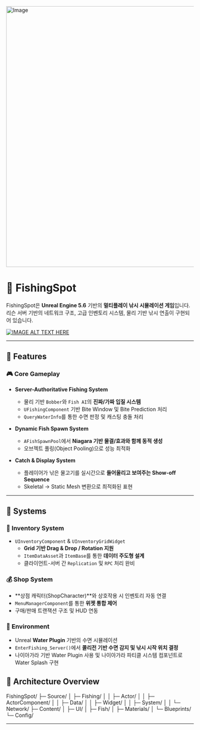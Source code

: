 <img width="1232" height="698" alt="Image" src="https://github.com/user-attachments/assets/eccd1696-8b5e-4acb-ba91-944029b9ccd0" />


# 🎣 FishingSpot

FishingSpot은 **Unreal Engine 5.6** 기반의 **멀티플레이 낚시 시뮬레이션 게임**입니다.  
리슨 서버 기반의 네트워크 구조, 고급 인벤토리 시스템, 물리 기반 낚시 연출이 구현되어 있습니다.


[![IMAGE ALT TEXT HERE](https://img.youtube.com/vi/GQKcYW-dDVQ/0.jpg)](https://www.youtube.com/watch?v=GQKcYW-dDVQ)

---

## 🧩 Features

### 🎮 Core Gameplay
- **Server-Authoritative Fishing System**
  - 물리 기반 `Bobber`와 `Fish AI`의 **진짜/가짜 입질 시스템**
  - `UFishingComponent` 기반 Bite Window 및 Bite Prediction 처리
  - `QueryWaterInfo`를 통한 수면 판정 및 캐스팅 충돌 처리

- **Dynamic Fish Spawn System**
  - `AFishSpawnPool`에서 **Niagara 기반 물결/효과와 함께 동적 생성**
  - 오브젝트 풀링(Object Pooling)으로 성능 최적화

- **Catch & Display System**
  - 플레이어가 낚은 물고기를 실시간으로 **들어올리고 보여주는 Show-off Sequence**
  - Skeletal → Static Mesh 변환으로 최적화된 표현

---

## 🧰 Systems

### 🧱 Inventory System
- `UInventoryComponent` & `UInventoryGridWidget`
  - **Grid 기반 Drag & Drop / Rotation 지원**
  - `ItemDataAsset`과 `ItemBase`를 통한 **데이터 주도형 설계**
  - 클라이언트-서버 간 `Replication` 및 `RPC` 처리 완비

### 💰 Shop System
- **상점 캐릭터(ShopCharacter)**와 상호작용 시 인벤토리 자동 연결
- `MenuManagerComponent`를 통한 **위젯 통합 제어**
- 구매/판매 트랜잭션 구조 및 HUD 연동

### 🌊 Environment
- Unreal **Water Plugin** 기반의 수면 시뮬레이션
- `EnterFishing_Server()`에서 **콜리전 기반 수면 감지 및 낚시 시작 위치 결정**
- 나이아가라 기반 Water Plugin 사용 및 나이아가라 파티클 시스템 컴포넌트로 Water Splash 구현

## 🧠 Architecture Overview
FishingSpot/
├─ Source/
│ ├─ Fishing/
│ │ ├─ Actor/
│ │ ├─ ActorComponent/
│ │ ├─ Data/
│ │ ├─ Widget/
│ │ ├─ System/
│ │ └─ Network/
├─ Content/
│ ├─ UI/
│ ├─ Fish/
│ ├─ Materials/
│ └─ Blueprints/
└─ Config/



---
